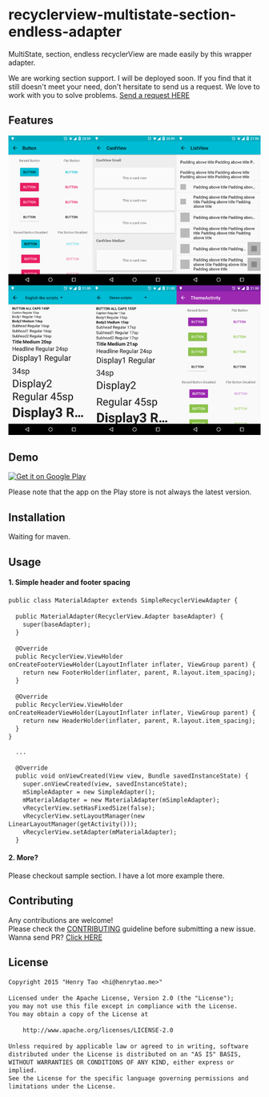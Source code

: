recyclerview-multistate-section-endless-adapter
================

MultiState, section, endless recyclerView are made easily by this wrapper adapter.  

We are working section support. I will be deployed soon. If you find that it still doesn't meet your need, don't hersitate to send us a request. We love to work with you to solve problems. [Send a request HERE](https://github.com/henrytao-me/recyclerview-multistate-section-endless-adapter/issues)


## Features

 ![Button](./screenshots/all-in-one.jpg)


## Demo

[![Get it on Google Play](https://developer.android.com/images/brand/en_generic_rgb_wo_45.png)](https://play.google.com/store/apps/details?id=me.henrytao.mdcore)

Please note that the app on the Play store is not always the latest version. 


## Installation

Waiting for maven. 


## Usage

#### 1. Simple header and footer spacing

```
public class MaterialAdapter extends SimpleRecyclerViewAdapter {

  public MaterialAdapter(RecyclerView.Adapter baseAdapter) {
    super(baseAdapter);
  }

  @Override
  public RecyclerView.ViewHolder onCreateFooterViewHolder(LayoutInflater inflater, ViewGroup parent) {
    return new FooterHolder(inflater, parent, R.layout.item_spacing);
  }

  @Override
  public RecyclerView.ViewHolder onCreateHeaderViewHolder(LayoutInflater inflater, ViewGroup parent) {
    return new HeaderHolder(inflater, parent, R.layout.item_spacing);
  }
}
```

```
  ...
  
  @Override
  public void onViewCreated(View view, Bundle savedInstanceState) {
    super.onViewCreated(view, savedInstanceState);
    mSimpleAdapter = new SimpleAdapter();
    mMaterialAdapter = new MaterialAdapter(mSimpleAdapter);
    vRecyclerView.setHasFixedSize(false);
    vRecyclerView.setLayoutManager(new LinearLayoutManager(getActivity()));
    vRecyclerView.setAdapter(mMaterialAdapter);
  }
```

#### 2. More? 

Please checkout sample section. I have a lot more example there.

## Contributing

Any contributions are welcome!  
Please check the [CONTRIBUTING](CONTRIBUTING.md) guideline before submitting a new issue. Wanna send PR? [Click HERE](https://github.com/henrytao-me/recyclerview-multistate-section-endless-adapter/pulls)


## License

    Copyright 2015 "Henry Tao <hi@henrytao.me>"

    Licensed under the Apache License, Version 2.0 (the "License");
    you may not use this file except in compliance with the License.
    You may obtain a copy of the License at

        http://www.apache.org/licenses/LICENSE-2.0

    Unless required by applicable law or agreed to in writing, software
    distributed under the License is distributed on an "AS IS" BASIS,
    WITHOUT WARRANTIES OR CONDITIONS OF ANY KIND, either express or implied.
    See the License for the specific language governing permissions and
    limitations under the License.

